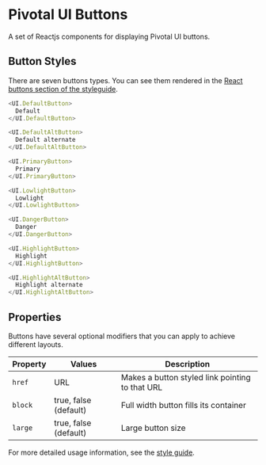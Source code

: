 # Pivotal UI Buttons

A set of Reactjs components for displaying Pivotal UI buttons. 

## Button Styles

There are seven buttons types. You can see them rendered in the 
[React buttons section of the styleguide](http://styleguide.pivotal.io/react_beta.html#button_react).

```js
<UI.DefaultButton>
  Default
</UI.DefaultButton>

<UI.DefaultAltButton>
  Default alternate
</UI.DefaultAltButton>

<UI.PrimaryButton>
  Primary
</UI.PrimaryButton>

<UI.LowlightButton>
  Lowlight
</UI.LowlightButton>

<UI.DangerButton>
  Danger
</UI.DangerButton>

<UI.HighlightButton>
  Highlight
</UI.HighlightButton>

<UI.HighlightAltButton>
  Highlight alternate
</UI.HighlightAltButton>
```

## Properties

Buttons have several optional modifiers that you can apply to achieve different layouts.

Property            | Values                      | Description
------------------- | --------------------------- | --------------------------------------------------------------------------
`href`              | URL                         | Makes a button styled link pointing to that URL
`block`             | true, false (default)       | Full width button fills its container
`large`             | true, false (default)       | Large button size 

For more detailed usage information, see the [style guide](http://styleguide.cfapps.io/react_beta.html#button_react).

